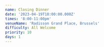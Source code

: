 ```yaml
---
name: Closing Dinner
date: '2023-04-19T18:00:00.000Z'
times: '8:00-11:00pm'
venueName: 'Radisson Grand Place, Brussels'
difficulty: All Welcome
priority: 10
days: 1
---
```









